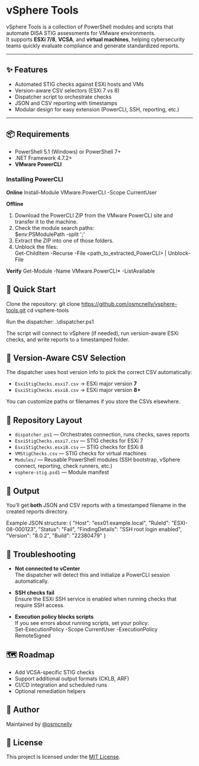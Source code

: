 # vSphere Tools

vSphere Tools is a collection of PowerShell modules and scripts that automate DISA STIG assessments for VMware environments.  
It supports **ESXi 7/8**, **VCSA**, and **virtual machines**, helping cybersecurity teams quickly evaluate compliance and generate standardized reports.

---

## ✨ Features
- Automated STIG checks against ESXi hosts and VMs
- Version-aware CSV selectors (ESXi 7 vs 8)
- Dispatcher script to orchestrate checks
- JSON and CSV reporting with timestamps
- Modular design for easy extension (PowerCLI, SSH, reporting, etc.)

---

## 📦 Requirements
- PowerShell 5.1 (Windows) or PowerShell 7+  
- .NET Framework 4.7.2+  
- **VMware PowerCLI**

### Installing PowerCLI

**Online**
    Install-Module VMware.PowerCLI -Scope CurrentUser

**Offline**
1. Download the PowerCLI ZIP from the VMware PowerCLI site and transfer it to the machine.  
2. Check the module search paths:  
    $env:PSModulePath -split ';'
3. Extract the ZIP into one of those folders.  
4. Unblock the files:  
    Get-ChildItem -Recurse -File <path_to_extracted_PowerCLI> | Unblock-File

**Verify**
    Get-Module -Name VMware.PowerCLI* -ListAvailable

## 🚀 Quick Start

Clone the repository:
    git clone https://github.com/osmcnelly/vsphere-tools.git
    cd vsphere-tools

Run the dispatcher:
    .\dispatcher.ps1

The script will connect to vSphere (if needed), run version-aware ESXi checks, and write reports to a timestamped folder.

## 🔀 Version-Aware CSV Selection

The dispatcher uses host version info to pick the correct CSV automatically:

- `EsxiStigChecks.esxi7.csv` → ESXi major version **7**  
- `EsxiStigChecks.esxi8.csv` → ESXi major version **8+**

You can customize paths or filenames if you store the CSVs elsewhere.

## 📂 Repository Layout

- `dispatcher.ps1` — Orchestrates connection, runs checks, saves reports  
- `EsxiStigChecks.esxi7.csv` — STIG checks for ESXi 7  
- `EsxiStigChecks.esxi8.csv` — STIG checks for ESXi 8  
- `VMStigChecks.csv` — STIG checks for virtual machines  
- `Modules/` — Reusable PowerShell modules (SSH bootstrap, vSphere connect, reporting, check runners, etc.)  
- `vsphere-stig.psd1` — Module manifest

## 🧪 Output

You’ll get **both** JSON and CSV reports with a timestamped filename in the created reports directory.

Example JSON structure:
{
  "Host": "esx01.example.local",
  "RuleId": "ESXI-08-000123",
  "Status": "Fail",
  "FindingDetails": "SSH root login enabled",
  "Version": "8.0.2",
  "Build": "22380479"
}

## 🔧 Troubleshooting

- **Not connected to vCenter**  
  The dispatcher will detect this and initialize a PowerCLI session automatically.  

- **SSH checks fail**  
  Ensure the ESXi SSH service is enabled when running checks that require SSH access.  

- **Execution policy blocks scripts**  
  If you see errors about running scripts, set your policy:  
      Set-ExecutionPolicy -Scope CurrentUser -ExecutionPolicy RemoteSigned

## 🗺️ Roadmap

- Add VCSA-specific STIG checks  
- Support additional output formats (CKLB, ARF)  
- CI/CD integration and scheduled runs  
- Optional remediation helpers

## 👤 Author

Maintained by [@osmcnelly](https://github.com/osmcnelly)

## 📜 License

This project is licensed under the [MIT License](LICENSE).
